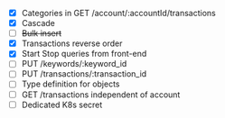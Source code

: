 - [x] Categories in GET /account/:accountId/transactions
- [x] Cascade
- [ ] ~~Bulk insert~~
- [x] Transactions reverse order
- [x] Start Stop queries from front-end
- [ ] PUT /keywords/:keyword_id
- [ ] PUT /transactions/:transaction_id
- [ ] Type definition for objects
- [ ] GET /transactions independent of account
- [ ] Dedicated K8s secret
